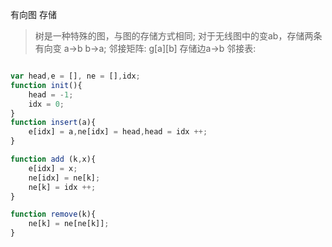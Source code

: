 有向图 存储
> 树是一种特殊的图，与图的存储方式相同;
> 对于无线图中的变ab，存储两条有向变 a->b b->a;
邻接矩阵: g[a][b] 存储边a->b
邻接表: 
```js

var head,e = [], ne = [],idx;
function init(){
    head = -1;
    idx = 0;
}
function insert(a){
    e[idx] = a,ne[idx] = head,head = idx ++;  
}

function add (k,x){
    e[idx] = x;
    ne[idx] = ne[k];
    ne[k] = idx ++; 
}

function remove(k){
    ne[k] = ne[ne[k]];
}

```